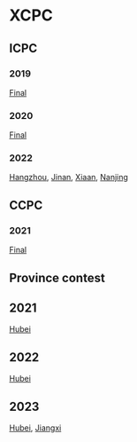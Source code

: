# XCPC

## ICPC

### 2019

[Final](https://github.com/LucianXu/XCPC/tree/main/ICPC/2019/Final)

### 2020

[Final](https://github.com/LucianXu/XCPC/tree/main/ICPC/2020/Final)

### 2022

[Hangzhou](https://github.com/LucianXu/XCPC/tree/main/ICPC/2022/Hangzhou), 
[Jinan](https://github.com/LucianXu/XCPC/tree/main/ICPC/2022/Jinan),
[Xiaan](https://github.com/LucianXu/XCPC/tree/main/ICPC/2022/Xiaan),
[Nanjing](https://github.com/LucianXu/XCPC/blob/main/ICPC/2022/Nanjing)

## CCPC

### 2021

[Final](https://github.com/LucianXu/XCPC/tree/main/CCPC/2021/Final)

## Province contest

## 2021

[Hubei](https://github.com/LucianXu/XCPC/tree/main/ProvinceContest/2021/Hubei)

## 2022

[Hubei](https://github.com/LucianXu/XCPC/tree/main/ProvinceContest/2022/Hubei)

## 2023

[Hubei](https://github.com/LucianXu/XCPC/tree/main/ProvinceContest/2023/Hubei),
[Jiangxi](https://github.com/LucianXu/XCPC/tree/main/ProvinceContest/2023/Jiangxi)
